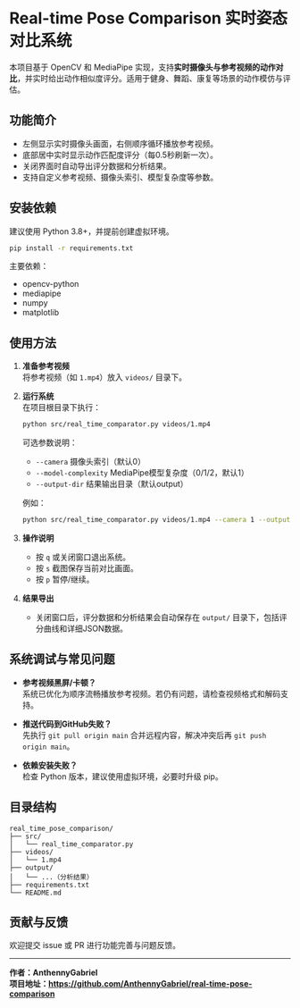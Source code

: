 # Real-time Pose Comparison 实时姿态对比系统

本项目基于 OpenCV 和 MediaPipe 实现，支持**实时摄像头与参考视频的动作对比**，并实时给出动作相似度评分。适用于健身、舞蹈、康复等场景的动作模仿与评估。

## 功能简介

- 左侧显示实时摄像头画面，右侧顺序循环播放参考视频。
- 底部居中实时显示动作匹配度评分（每0.5秒刷新一次）。
- 关闭界面时自动导出评分数据和分析结果。
- 支持自定义参考视频、摄像头索引、模型复杂度等参数。

## 安装依赖

建议使用 Python 3.8+，并提前创建虚拟环境。

```bash
pip install -r requirements.txt
```

主要依赖：
- opencv-python
- mediapipe
- numpy
- matplotlib

## 使用方法

1. **准备参考视频**  
   将参考视频（如 `1.mp4`）放入 `videos/` 目录下。

2. **运行系统**  
   在项目根目录下执行：

   ```bash
   python src/real_time_comparator.py videos/1.mp4
   ```

   可选参数说明：
   - `--camera` 摄像头索引（默认0）
   - `--model-complexity` MediaPipe模型复杂度（0/1/2，默认1）
   - `--output-dir` 结果输出目录（默认output）

   例如：

   ```bash
   python src/real_time_comparator.py videos/1.mp4 --camera 1 --output-dir results
   ```

3. **操作说明**
   - 按 `q` 或关闭窗口退出系统。
   - 按 `s` 截图保存当前对比画面。
   - 按 `p` 暂停/继续。

4. **结果导出**
   - 关闭窗口后，评分数据和分析结果会自动保存在 `output/` 目录下，包括评分曲线和详细JSON数据。

## 系统调试与常见问题

- **参考视频黑屏/卡顿？**  
  系统已优化为顺序流畅播放参考视频。若仍有问题，请检查视频格式和解码支持。

- **推送代码到GitHub失败？**  
  先执行 `git pull origin main` 合并远程内容，解决冲突后再 `git push origin main`。

- **依赖安装失败？**  
  检查 Python 版本，建议使用虚拟环境，必要时升级 pip。

## 目录结构

```
real_time_pose_comparison/
├── src/
│   └── real_time_comparator.py
├── videos/
│   └── 1.mp4
├── output/
│   └── ...（分析结果）
├── requirements.txt
└── README.md
```

## 贡献与反馈

欢迎提交 issue 或 PR 进行功能完善与问题反馈。

---

**作者：AnthennyGabriel**  
**项目地址：https://github.com/AnthennyGabriel/real-time-pose-comparison**